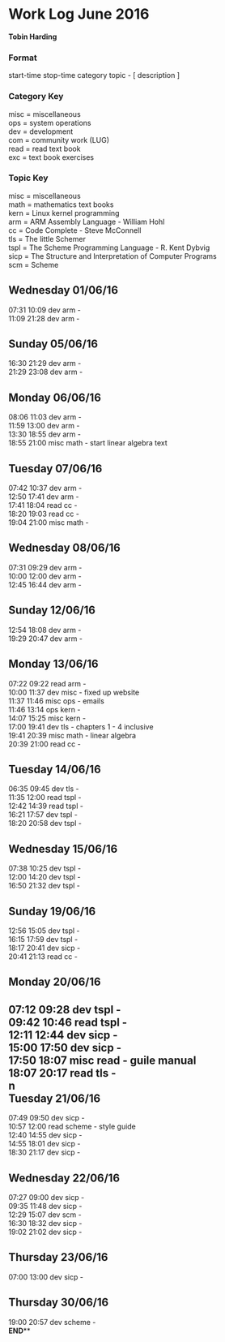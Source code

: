 Work Log June 2016  
==================  
**Tobin Harding**  
  
### Format #  
start-time stop-time category topic - [ description ]  
  
### Category Key #  
misc = miscellaneous  
ops = system operations  
dev = development  
com = community work (LUG)  
read = read text book  
exc = text book exercises  
  
### Topic Key #  
misc = miscellaneous  
math = mathematics text books  
kern = Linux kernel programming  
arm = ARM Assembly Language - William Hohl  
cc = Code Complete - Steve McConnell  
tls = The little Schemer  
tspl = The Scheme Programming Language - R. Kent Dybvig  
sicp = The Structure and Interpretation of Computer Programs  
scm = Scheme  
  
Wednesday 01/06/16  
----------------  
07:31 10:09 dev arm -  
11:09 21:28 dev arm -  
  
Sunday 05/06/16  
----------------  
16:30 21:29 dev arm -  
21:29 23:08 dev arm -  
  
Monday 06/06/16  
----------------  
08:06 11:03 dev arm -  
11:59 13:00 dev arm -  
13:30 18:55 dev arm -  
18:55 21:00 misc math - start linear algebra text  
  
Tuesday 07/06/16  
----------------  
07:42 10:37 dev arm -  
12:50 17:41 dev arm -  
17:41 18:04 read cc -  
18:20 19:03 read cc -  
19:04 21:00 misc math -  
  
Wednesday 08/06/16  
----------------  
07:31 09:29 dev arm -  
10:00 12:00 dev arm -  
12:45 16:44 dev arm -  
  
Sunday 12/06/16  
----------------  
12:54 18:08 dev arm -  
19:29 20:47 dev arm -  
  
Monday 13/06/16  
----------------  
07:22 09:22 read arm -  
10:00 11:37 dev misc - fixed up website  
11:37 11:46 misc ops - emails  
11:46 13:14 ops kern -  
14:07 15:25 misc kern -  
17:00 19:41 dev tls - chapters 1 - 4 inclusive  
19:41 20:39 misc math - linear algebra  
20:39 21:00 read cc -  
  
Tuesday 14/06/16  
----------------  
06:35 09:45 dev tls -  
11:35 12:00 read tspl -  
12:42 14:39 read tspl -  
16:21 17:57 dev tspl -  
18:20 20:58 dev tspl -  
  
Wednesday 15/06/16  
----------------  
07:38 10:25 dev tspl -  
12:00 14:20 dev tspl -  
16:50 21:32 dev tspl -  
  
Sunday 19/06/16  
----------------  
12:56 15:05 dev tspl -  
16:15 17:59 dev tspl -  
18:17 20:41 dev sicp -  
20:41 21:13 read cc -  
  
Monday 20/06/16  
----------------  
07:12 09:28 dev tspl -  
09:42 10:46 read tspl -  
12:11 12:44 dev sicp -  
15:00 17:50 dev sicp -  
17:50 18:07 misc read - guile manual  
18:07 20:17 read tls -  
n  
Tuesday 21/06/16  
----------------  
07:49 09:50 dev sicp -  
10:57 12:00 read scheme - style guide  
12:40 14:55 dev sicp -  
14:55 18:01 dev sicp -  
18:30 21:17 dev sicp -  
  
Wednesday 22/06/16  
----------------  
07:27 09:00 dev sicp -  
09:35 11:48 dev sicp -  
12:29 15:07 dev scm -  
16:30 18:32 dev sicp -  
19:02 21:02 dev sicp -  
  
Thursday 23/06/16  
----------------  
07:00 13:00 dev sicp -  
  
Thursday 30/06/16  
----------------  
19:00 20:57 dev scheme -  
******END********  

